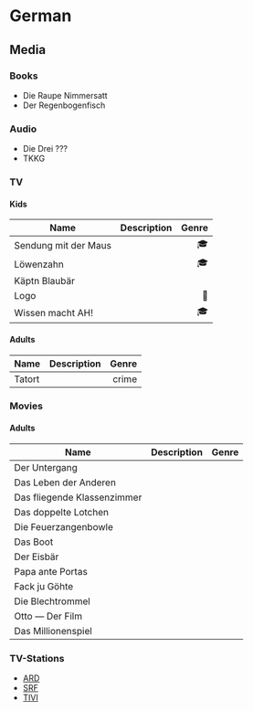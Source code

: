 # German
## Media
### Books
- Die Raupe Nimmersatt
- Der Regenbogenfisch
### Audio
- Die Drei ???
- TKKG
### TV
#### Kids
Name  | Description | Genre |
 ------------ | :-----------: | -----------: |
 Sendung mit der Maus | |:mortar_board:|
 Löwenzahn | | :mortar_board:|
 Käptn Blaubär | | |
 Logo | | :newspaper:|
 Wissen macht AH! | | :mortar_board:|
#### Adults
Name  | Description | Genre |
 ------------ | :-----------: | -----------: |
 Tatort | |crime|

### Movies
#### Adults
Name  | Description | Genre |
 ------------ | :-----------: | -----------: |
 Der Untergang | | |
 Das Leben der Anderen | | |
 Das fliegende Klassenzimmer | | |
 Das doppelte Lotchen | | | 
 Die Feuerzangenbowle | | |
 Das Boot | | |
 Der Eisbär | | |
 Papa ante Portas | | |
 Fack ju Göhte | | |
 Die Blechtrommel | | |
 Otto — Der Film | | | 
 Das Millionenspiel | ||  
### TV-Stations
- [ARD](http://www.ardmediathek.de/tv)
- [SRF](http://www.srf.ch/)
- [TIVI](http://www.tivi.de/)
